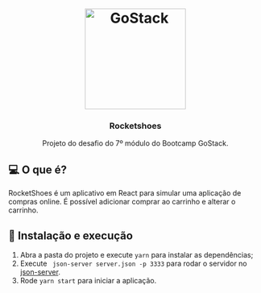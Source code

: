 <h1 align="center">
  <img alt="GoStack" src="https://rocketseat-cdn.s3-sa-east-1.amazonaws.com/bootcamp-header.png" width="200px" />
</h1>

<h3 align="center">Rocketshoes</h3>

<p align="center">Projeto do desafio do 7º módulo do Bootcamp GoStack.</p>

## 💻 O que é?

RocketShoes é um aplicativo em React para simular uma aplicação de compras online. É possível adicionar comprar ao carrinho e alterar o carrinho.

## 🚀 Instalação e execução

1. Abra a pasta do projeto e execute `yarn` para instalar as dependências;
3. Execute ` json-server server.json -p 3333` para rodar o servidor no [json-server](https://yarnpkg.com/package/json-server]).
2. Rode `yarn start` para iniciar a aplicação.
